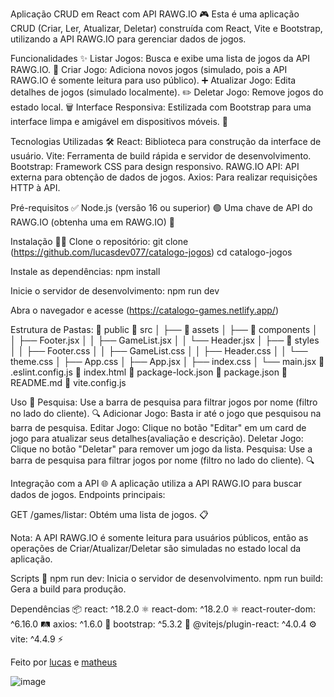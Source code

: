Aplicação CRUD em React com API RAWG.IO 🎮
Esta é uma aplicação CRUD (Criar, Ler, Atualizar, Deletar) construída com React, Vite e Bootstrap, utilizando a API RAWG.IO para gerenciar dados de jogos. 

Funcionalidades ✨
Listar Jogos: Busca e exibe uma lista de jogos da API RAWG.IO. 📜
Criar Jogo: Adiciona novos jogos (simulado, pois a API RAWG.IO é somente leitura para uso público). ➕
Atualizar Jogo: Edita detalhes de jogos (simulado localmente). ✏️
Deletar Jogo: Remove jogos do estado local. 🗑️
Interface Responsiva: Estilizada com Bootstrap para uma interface limpa e amigável em dispositivos móveis. 📱

Tecnologias Utilizadas 🛠️
React: Biblioteca para construção da interface de usuário.
Vite: Ferramenta de build rápida e servidor de desenvolvimento.
Bootstrap: Framework CSS para design responsivo. 
RAWG.IO API: API externa para obtenção de dados de jogos. 
Axios: Para realizar requisições HTTP à API. 

Pré-requisitos ✅
Node.js (versão 16 ou superior) 🟢
Uma chave de API do RAWG.IO (obtenha uma em RAWG.IO) 🔑

Instalação 🧑‍💻
Clone o repositório:
git clone  (https://github.com/lucasdev077/catalogo-jogos)
cd catalogo-jogos


Instale as dependências:
npm install


Inicie o servidor de desenvolvimento:
npm run dev


Abra o navegador e acesse (https://catalogo-games.netlify.app/)

Estrutura de Pastas: 
📁 public
📁 src
│   ├── 📁 assets
│   ├── 📁 components
│   │   ├── Footer.jsx
│   │   ├── GameList.jsx
│   │   └── Header.jsx
│   ├── 📁 styles
│   │   ├── Footer.css
│   │   ├── GameList.css
│   │   ├── Header.css
│   │   └── theme.css
│   ├── App.css
│   ├── App.jsx
│   ├── index.css
│   └── main.jsx
📄 .eslint.config.js
📄 index.html
📄 package-lock.json
📄 package.json
📄 README.md
📄 vite.config.js


Uso 🎯
Pesquisa: Use a barra de pesquisa para filtrar jogos por nome (filtro no lado do cliente). 🔍
Adicionar Jogo: Basta ir até o jogo que pesquisou na barra de pesquisa.
Editar Jogo: Clique no botão "Editar" em um card de jogo para atualizar seus detalhes(avaliação e descrição). 
Deletar Jogo: Clique no botão "Deletar" para remover um jogo da lista. 
Pesquisa: Use a barra de pesquisa para filtrar jogos por nome (filtro no lado do cliente). 🔍

Integração com a API 🌐
A aplicação utiliza a API RAWG.IO para buscar dados de jogos. Endpoints principais:

GET /games/listar: Obtém uma lista de jogos. 📋


Nota: A API RAWG.IO é somente leitura para usuários públicos, então as operações de Criar/Atualizar/Deletar são simuladas no estado local da aplicação. 

Scripts 📜
npm run dev: Inicia o servidor de desenvolvimento. 
npm run build: Gera a build para produção. 

Dependências 📦
react: ^18.2.0 ⚛️
react-dom: ^18.2.0 ⚛️
react-router-dom: ^6.16.0 🛤️
axios: ^1.6.0 📡
bootstrap: ^5.3.2 🎨
@vitejs/plugin-react: ^4.0.4 ⚙️
vite: ^4.4.9 ⚡

Feito por [lucas](https://github.com/lucasdev077) e [matheus](https://github.com/Matthz-max)

![image](https://github.com/user-attachments/assets/bf9b58de-3f71-4a03-ae0e-b56653eb15b3)

